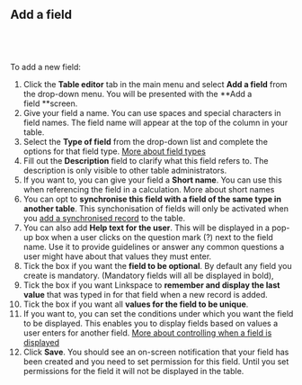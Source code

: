 

## Add a field

## &nbsp;

To add a new field:

1. Click the&nbsp;**Table editor**&nbsp;tab in the main menu and select&nbsp;**Add a field**&nbsp;from the drop-down menu. You will be presented with the&nbsp;**Add a field&nbsp;**screen.
2. Give your field a name. You can use spaces and special characters in field names. The field name will appear at the top of the column in your table.
3. Select the&nbsp;**Type of field** from the drop-down list and complete the options for that field type. [More about field types](030-field-types/010-field-types.md)
4. Fill out the **Description** field to clarify what this field refers to. The description is only visible to other table administrators.&nbsp;
5. If you want to, you can give your field a&nbsp;**Short name**. You can use this when referencing the field in a calculation. More about short names
6. You can opt to&nbsp;**synchronise this field with a field of the same type in another table**. This synchonisation of fields will only be activated when you <u>add a synchronised record</u> to the table.&nbsp;
7. You can also add **Help text for the user**. This will be displayed in a pop-up box when a user clicks on the question mark (?) next to the field name. Use it to provide guidelines or answer any common questions a user might have about that values they must enter.
8. Tick the box if you want the **field to be optional**. By default any field you create is mandatory. (Mandatory fields will all be displayed in bold),
9. Tick the box if you want Linkspace to **remember and display the last value** that was typed in for that field when a new record is added.
10. Tick the box if you want all **values for the field to be unique**.
11. If you want to, you can set the conditions under which you want the field to be displayed. This enables you to display fields based on values a user enters for another field.&nbsp;[More about controlling when a field is displayed](040-field-display.md)
12. Click&nbsp;**Save**. You should see an on-screen notification that your field has been created and you need to set permission for this field. Until you set permissions for the field it will not be displayed in the table.